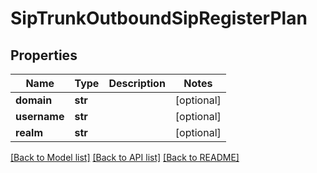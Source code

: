 # SipTrunkOutboundSipRegisterPlan

## Properties
Name | Type | Description | Notes
------------ | ------------- | ------------- | -------------
**domain** | **str** |  | [optional] 
**username** | **str** |  | [optional] 
**realm** | **str** |  | [optional] 

[[Back to Model list]](../README.md#documentation-for-models) [[Back to API list]](../README.md#documentation-for-api-endpoints) [[Back to README]](../README.md)

